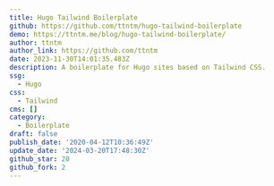 ```yaml
---
title: Hugo Tailwind Boilerplate
github: https://github.com/ttntm/hugo-tailwind-boilerplate
demo: https://ttntm.me/blog/hugo-tailwind-boilerplate/
author: ttntm
author_link: https://github.com/ttntm
date: 2023-11-30T14:01:35.483Z
description: A boilerplate for Hugo sites based on Tailwind CSS.
ssg:
  - Hugo
css:
  - Tailwind
cms: []
category:
  - Boilerplate
draft: false
publish_date: '2020-04-12T10:36:49Z'
update_date: '2024-03-20T17:48:30Z'
github_star: 20
github_fork: 2
---
```

